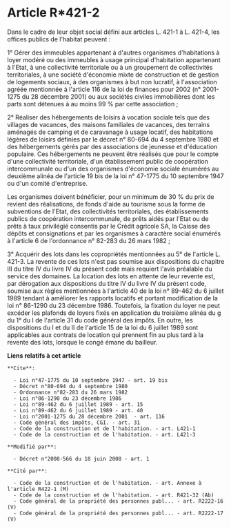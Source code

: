 # Article R*421-2

Dans le cadre de leur objet social défini aux articles L. 421-1 à L. 421-4, les offices publics de l'habitat peuvent : 

1° Gérer des immeubles appartenant à d'autres organismes d'habitations à loyer modéré ou des immeubles à usage principal
d'habitation appartenant à l'Etat, à une collectivité territoriale ou à un groupement de collectivités territoriales, à une
société d'économie mixte de construction et de gestion de logements sociaux, à des organismes à but non lucratif, à
l'association agréée mentionnée à l'article 116 de la loi de finances pour 2002 (n° 2001-1275 du 28 décembre 2001) ou aux
sociétés civiles immobilières dont les parts sont détenues à au moins 99 % par cette association ; 

2° Réaliser des hébergements de loisirs à vocation sociale tels que des villages de vacances, des maisons familiales de
vacances, des terrains aménagés de camping et de caravanage à usage locatif, des habitations légères de loisirs définies par
le décret n° 80-694 du 4 septembre 1980 et des hébergements gérés par des associations de jeunesse et d'éducation populaire.
Ces hébergements ne peuvent être réalisés que pour le compte d'une collectivité territoriale, d'un établissement public de
coopération intercommunale ou d'un des organismes d'économie sociale énumérés au deuxième alinéa de l'article 19 bis de la
loi n° 47-1775 du 10 septembre 1947 ou d'un comité d'entreprise. 

Les organismes doivent bénéficier, pour un minimum de 30 % du prix de revient des réalisations, de fonds d'aide au tourisme
sous la forme de subventions de l'Etat, des collectivités territoriales, des établissements publics de coopération
intercommunale, de prêts aidés par l'Etat ou de prêts à taux privilégié consentis par le Crédit agricole SA, la Caisse des
dépôts et consignations et par les organismes à caractère social énumérés à l'article 6 de l'ordonnance n° 82-283 du 26 mars
1982 ; 

3° Acquérir des lots dans les copropriétés mentionnées au 5° de l'article L. 421-3. La revente de ces lots n'est pas soumise
aux dispositions du chapitre III du titre IV du livre IV du présent code mais requiert l'avis préalable du service des
domaines. La location des lots en attente de leur revente est, par dérogation aux dispositions du titre IV du livre IV du
présent code, soumise aux règles mentionnées à l'article 40 de la loi n° 89-462 du 6 juillet 1989 tendant à améliorer les
rapports locatifs et portant modification de la loi n° 86-1290 du 23 décembre 1986. Toutefois, la fixation du loyer ne peut
excéder les plafonds de loyers fixés en application du troisième alinéa du g du 1° du I de l'article 31 du code général des
impôts. En outre, les dispositions du I et du II de l'article 15 de la loi du 6 juillet 1989 sont applicables aux contrats de
location qui prennent fin au plus tard à la revente des lots, lorsque le congé émane du bailleur.

**Liens relatifs à cet article**

	**Cite**:

	  - Loi n°47-1775 du 10 septembre 1947 - art. 19 bis
	  - Décret n°80-694 du 4 septembre 1980
	  - Ordonnance n°82-283 du 26 mars 1982
	  - Loi n°86-1290 du 23 décembre 1986
	  - Loi n°89-462 du 6 juillet 1989 - art. 15
	  - Loi n°89-462 du 6 juillet 1989 - art. 40
	  - Loi n°2001-1275 du 28 décembre 2001  - art. 116
	  - Code général des impôts, CGI. - art. 31
	  - Code de la construction et de l'habitation. - art. L421-1
	  - Code de la construction et de l'habitation. - art. L421-3

	**Modifié par**:

	  - Décret n°2008-566 du 18 juin 2008 - art. 1

	**Cité par**:

	  - Code de la construction et de l'habitation. - art. Annexe à l'article R422-1 (M)
	  - Code de la construction et de l'habitation. - art. R421-32 (Ab)
	  - Code général de la propriété des personnes publ... - art. R2222-16 (V)
	  - Code général de la propriété des personnes publ... - art. R2222-17 (V)
